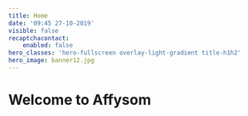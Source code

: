```yaml
---
title: Home
date: '09:45 27-10-2019'
visible: false
recaptchacontact:
    enabled: false
hero_classes: 'hero-fullscreen overlay-light-gradient title-h1h2'
hero_image: banner12.jpg
---
```


# Welcome to Affysom